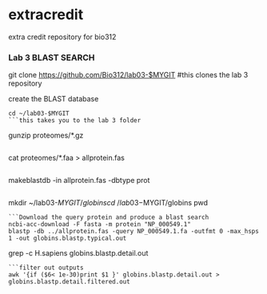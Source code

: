 # extracredit
extra credit repository for bio312
### Lab 3 BLAST SEARCH

git clone https://github.com/Bio312/lab03-$MYGIT
#this clones the lab 3 repository

create the BLAST database
```
cd ~/lab03-$MYGIT
```this takes you to the lab 3 folder

```
gunzip proteomes/*.gz
```this uncompresses the proteome

```
cat  proteomes/*.faa > allprotein.fas
```this command puts all the protein sequences into a single file
```
makeblastdb -in allprotein.fas -dbtype prot
```makes BLAST database
```
mkdir ~/lab03-$MYGIT/globins
cd ~/lab03-$MYGIT/globins
pwd
```navigate to the new directory produced
```Download the query protein and produce a blast search
ncbi-acc-download -F fasta -m protein "NP_000549.1"
blastp -db ../allprotein.fas -query NP_000549.1.fa -outfmt 0 -max_hsps 1 -out globins.blastp.typical.out
```
grep -c H.sapiens globins.blastp.detail.out
```can count total hits in the file
```filter out outputs
awk '{if ($6< 1e-30)print $1 }' globins.blastp.detail.out > globins.blastp.detail.filtered.out
```
